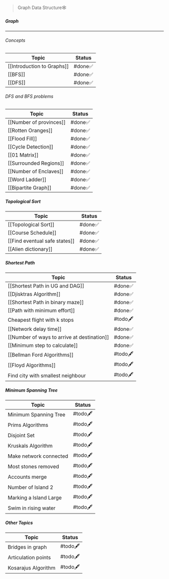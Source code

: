 > Graph Data Structure🕸️
##### Graph
---
###### Concepts
| Topic                      | Status |
| -------------------------- | ------ |
| [[Introduction to Graphs]] | #done✅ |
| [[BFS]]                    | #done✅ |
| [[DFS]]                    | #done✅ |
###### DFS and BFS problems
| Topic                   | Status  |
| ----------------------- | ------- |
| [[Number of provinces]] | #done✅  |
| [[Rotten Oranges]]      | #done✅  |
| [[Flood Fill]]          | #done✅  |
| [[Cycle Detection]]     | #done✅  |
| [[01 Matrix]]           | #done✅  |
| [[Surrounded Regions]]  | #done✅  |
| [[Number of Enclaves]]  | #done✅  |
| [[Word Ladder]]         | #done✅  |
| [[Bipartite Graph]]     | #done✅  |
##### Topological Sort
| Topic                         | Status  |
| ----------------------------- | ------- |
| [[Topological Sort]]          | #done✅  |
| [[Course Schedule]]           | #done✅  |
| [[Find eventual safe states]] | #done✅  |
| [[Alien dictionary]]          | #done✅  |
##### Shortest Path
| Topic                                       | Status   |
| ------------------------------------------- | -------- |
| [[Shortest Path in UG and DAG]]             | #done✅   |
| [[Djisktras Algorithm]]                     | #done✅   |
| [[Shortest Path in binary maze]]            | #done✅   |
| [[Path with minimum effort]]                | #done✅   |
| Cheapest flight with k stops                | #todo🖋️ |
| [[Network delay time]]                      | #done✅   |
| [[Number of ways to arrive at destination]] | #done✅   |
| [[Minimum step to calculate]]               | #done✅   |
| [[Bellman Ford Algorithms]]                 | #todo🖋️ |
| [[Floyd Algorithms]]                        | #todo🖋️ |
| Find city with smallest neighbour           | #todo🖋️ |
##### Minimum Spanning Tree
| Topic                  | Status   |
| ---------------------- | -------- |
| Minimum Spanning Tree  | #todo🖋️ |
| Prims Algorithms       | #todo🖋️ |
| Disjoint Set           | #todo🖋️ |
| Kruskals Algorithm     | #todo🖋️ |
| Make network connected | #todo🖋️ |
| Most stones removed    | #todo🖋️ |
| Accounts merge         | #todo🖋️ |
| Number of Island 2     | #todo🖋️ |
| Marking a Island Large | #todo🖋️ |
| Swim in rising water   | #todo🖋️ |
##### Other Topics
| Topic               | Status    |
| ------------------- | --------- |
| Bridges in graph    | #todo🖋️  |
| Articulation points | #todo🖋️  |
| Kosarajus Algorithm | #todo🖋️  |
